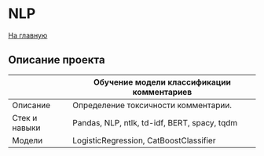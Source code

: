 # NLP
[На главную](https://github.com/gh0st820/ds-practicum)

## Описание проекта
|               | Обучение модели классификации комментариев   |
|---------------|----------------------------------------------|
| Описание      | Определение токсичности комментарии.         |
| Стек и навыки | Pandas, NLP, ntlk, td-idf, BERT, spacy, tqdm |
| Модели        | LogisticRegression, CatBoostClassifier       |